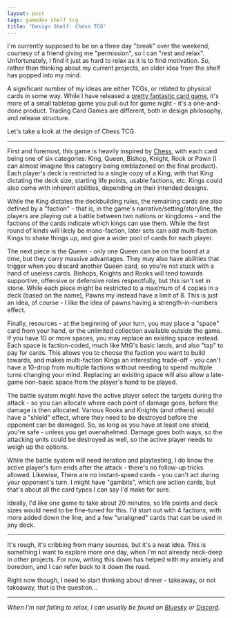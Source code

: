 ```yaml
---
layout: post
tags: gamedev shelf tcg
title: "Design Shelf: Chess TCG"
---
```


I'm currently supposed to be on a three day "break" over the weekend, courtesy of a friend giving me "permission", so I can "rest and relax". Unfortunately, I find it just as hard to relax as it is to find motivation. So, rather than thinking about my current projects, an older idea from the shelf has popped into my mind.

A significant number of my ideas are either TCGs, or related to physical cards in some way. While I have released a [pretty fantastic card game](https://www.drivethrucards.com/product/305213/Potion-School), it's more of a small tabletop game you pull out for game night - it's a one-and-done product. Trading Card Games are different, both in design philosophy, and release structure.

Let's take a look at the design of Chess TCG.

<!--more-->

---

First and foremost, this game is heavily inspired by [Chess](https://en.wikipedia.org/wiki/Chess), with each card being one of six categories: King, Queen, Bishop, Knight, Rook or Pawn (I can almost imagine this category being emblazoned on the final product). Each player's deck is restricted to a single copy of a King, with that King dictating the deck size, starting life points, usable factions, etc. Kings could also come with inherent abilities, depending on their intended designs.

While the King dictates the deckbuilding rules, the remaining cards are also defined by a "faction" - that is, in the game's narrative/setting/storyline, the players are playing out a battle between two nations or kingdoms - and the factions of the cards indicate which kings can use them. While the first round of kinds will likely be mono-faction, later sets can add multi-faction Kings to shake things up, and give a wider pool of cards for each player.

The next piece is the Queen - only one Queen can be on the board at a time, but they carry massive advantages. They may also have abilities that trigger when you discard another Queen card, so you're not stuck with a hand of useless cards. Bishops, Knights and Rooks will tend towards supportive, offensive or defensive roles respectfully, but this isn't set in stone. While each piece might be restricted to a maximum of 4 copies in a deck (based on the name), Pawns my instead have a limit of 8. This is just an idea, of course - I like the idea of pawns having a strength-in-numbers effect.

Finally, resources - at the beginning of your turn, you may place a "space" card from your hand, or the unlimited collection available outside the game. If you have 10 or more spaces, you may replace an existing space instead. Each space is faction-coded, much like MtG's basic lands, and also "tap" to pay for cards. This allows you to choose the faction you want to build towards, and makes multi-faction Kings an interesting trade-off - you can't have a 10-drop from multiple factions without needing to spend multiple turns changing your mind. Replacing an existing space will also allow a late-game non-basic space from the player's hand to be played.

The battle system might have the active player select the targets during the attack - so you can allocate where each point of damage goes, before the damage is then allocated. Various Rooks and Knights (and others) would have a "shield" effect, where they need to be destroyed before the opponent can be damaged. So, as long as you have at least one shield, you're safe - unless you get overwhelmed. Damage goes both ways, so the attacking units could be destroyed as well, so the active player needs to weigh up the options.

While the battle system will need iteration and playtesting, I do know the active player's turn ends after the attack - there's no follow-up tricks allowed. Likewise, There are no instant-speed cards - you can't act during your opponent's turn. I might have "gambits", which are action cards, but that's about all the card types I can say I'd make for sure.

Ideally, I'd like one game to take about 20 minutes, so life points and deck sizes would need to be fine-tuned for this. I'd start out with 4 factions, with more added down the line, and a few "unaligned" cards that can be used in any deck.

---

It's rough, it's cribbing from many sources, but it's a neat idea. This is something I want to explore more one day, when I'm not already neck-deep in other projects. For now, writing this down has helped with my anxiety and boredom, and I can refer back to it down the road.

Right now though, I need to start thinking about dinner - takeaway, or not takeaway, that is the question...

---

*When I'm not failing to relax, I can usually be found on [Bluesky](https://bsky.app/profile/krgamestudios.bsky.social) or [Discord](https://discord.gg/5KwPFdTBZp).*